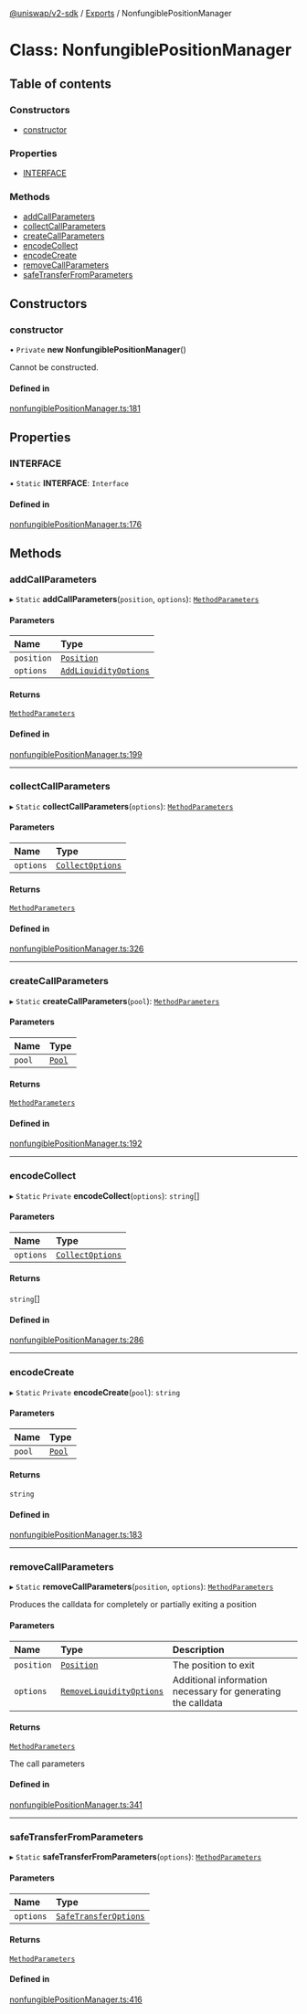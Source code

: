 [@uniswap/v2-sdk](../README.md) / [Exports](../modules.md) / NonfungiblePositionManager

# Class: NonfungiblePositionManager

## Table of contents

### Constructors

- [constructor](NonfungiblePositionManager.md#constructor)

### Properties

- [INTERFACE](NonfungiblePositionManager.md#interface)

### Methods

- [addCallParameters](NonfungiblePositionManager.md#addcallparameters)
- [collectCallParameters](NonfungiblePositionManager.md#collectcallparameters)
- [createCallParameters](NonfungiblePositionManager.md#createcallparameters)
- [encodeCollect](NonfungiblePositionManager.md#encodecollect)
- [encodeCreate](NonfungiblePositionManager.md#encodecreate)
- [removeCallParameters](NonfungiblePositionManager.md#removecallparameters)
- [safeTransferFromParameters](NonfungiblePositionManager.md#safetransferfromparameters)

## Constructors

### constructor

• `Private` **new NonfungiblePositionManager**()

Cannot be constructed.

#### Defined in

[nonfungiblePositionManager.ts:181](https://github.com/Uniswap/v2-sdk/blob/08a7c05/src/nonfungiblePositionManager.ts#L181)

## Properties

### INTERFACE

▪ `Static` **INTERFACE**: `Interface`

#### Defined in

[nonfungiblePositionManager.ts:176](https://github.com/Uniswap/v2-sdk/blob/08a7c05/src/nonfungiblePositionManager.ts#L176)

## Methods

### addCallParameters

▸ `Static` **addCallParameters**(`position`, `options`): [`MethodParameters`](../interfaces/MethodParameters.md)

#### Parameters

| Name | Type |
| :------ | :------ |
| `position` | [`Position`](Position.md) |
| `options` | [`AddLiquidityOptions`](../modules.md#addliquidityoptions) |

#### Returns

[`MethodParameters`](../interfaces/MethodParameters.md)

#### Defined in

[nonfungiblePositionManager.ts:199](https://github.com/Uniswap/v2-sdk/blob/08a7c05/src/nonfungiblePositionManager.ts#L199)

___

### collectCallParameters

▸ `Static` **collectCallParameters**(`options`): [`MethodParameters`](../interfaces/MethodParameters.md)

#### Parameters

| Name | Type |
| :------ | :------ |
| `options` | [`CollectOptions`](../interfaces/CollectOptions.md) |

#### Returns

[`MethodParameters`](../interfaces/MethodParameters.md)

#### Defined in

[nonfungiblePositionManager.ts:326](https://github.com/Uniswap/v2-sdk/blob/08a7c05/src/nonfungiblePositionManager.ts#L326)

___

### createCallParameters

▸ `Static` **createCallParameters**(`pool`): [`MethodParameters`](../interfaces/MethodParameters.md)

#### Parameters

| Name | Type |
| :------ | :------ |
| `pool` | [`Pool`](Pool.md) |

#### Returns

[`MethodParameters`](../interfaces/MethodParameters.md)

#### Defined in

[nonfungiblePositionManager.ts:192](https://github.com/Uniswap/v2-sdk/blob/08a7c05/src/nonfungiblePositionManager.ts#L192)

___

### encodeCollect

▸ `Static` `Private` **encodeCollect**(`options`): `string`[]

#### Parameters

| Name | Type |
| :------ | :------ |
| `options` | [`CollectOptions`](../interfaces/CollectOptions.md) |

#### Returns

`string`[]

#### Defined in

[nonfungiblePositionManager.ts:286](https://github.com/Uniswap/v2-sdk/blob/08a7c05/src/nonfungiblePositionManager.ts#L286)

___

### encodeCreate

▸ `Static` `Private` **encodeCreate**(`pool`): `string`

#### Parameters

| Name | Type |
| :------ | :------ |
| `pool` | [`Pool`](Pool.md) |

#### Returns

`string`

#### Defined in

[nonfungiblePositionManager.ts:183](https://github.com/Uniswap/v2-sdk/blob/08a7c05/src/nonfungiblePositionManager.ts#L183)

___

### removeCallParameters

▸ `Static` **removeCallParameters**(`position`, `options`): [`MethodParameters`](../interfaces/MethodParameters.md)

Produces the calldata for completely or partially exiting a position

#### Parameters

| Name | Type | Description |
| :------ | :------ | :------ |
| `position` | [`Position`](Position.md) | The position to exit |
| `options` | [`RemoveLiquidityOptions`](../interfaces/RemoveLiquidityOptions.md) | Additional information necessary for generating the calldata |

#### Returns

[`MethodParameters`](../interfaces/MethodParameters.md)

The call parameters

#### Defined in

[nonfungiblePositionManager.ts:341](https://github.com/Uniswap/v2-sdk/blob/08a7c05/src/nonfungiblePositionManager.ts#L341)

___

### safeTransferFromParameters

▸ `Static` **safeTransferFromParameters**(`options`): [`MethodParameters`](../interfaces/MethodParameters.md)

#### Parameters

| Name | Type |
| :------ | :------ |
| `options` | [`SafeTransferOptions`](../interfaces/SafeTransferOptions.md) |

#### Returns

[`MethodParameters`](../interfaces/MethodParameters.md)

#### Defined in

[nonfungiblePositionManager.ts:416](https://github.com/Uniswap/v2-sdk/blob/08a7c05/src/nonfungiblePositionManager.ts#L416)

